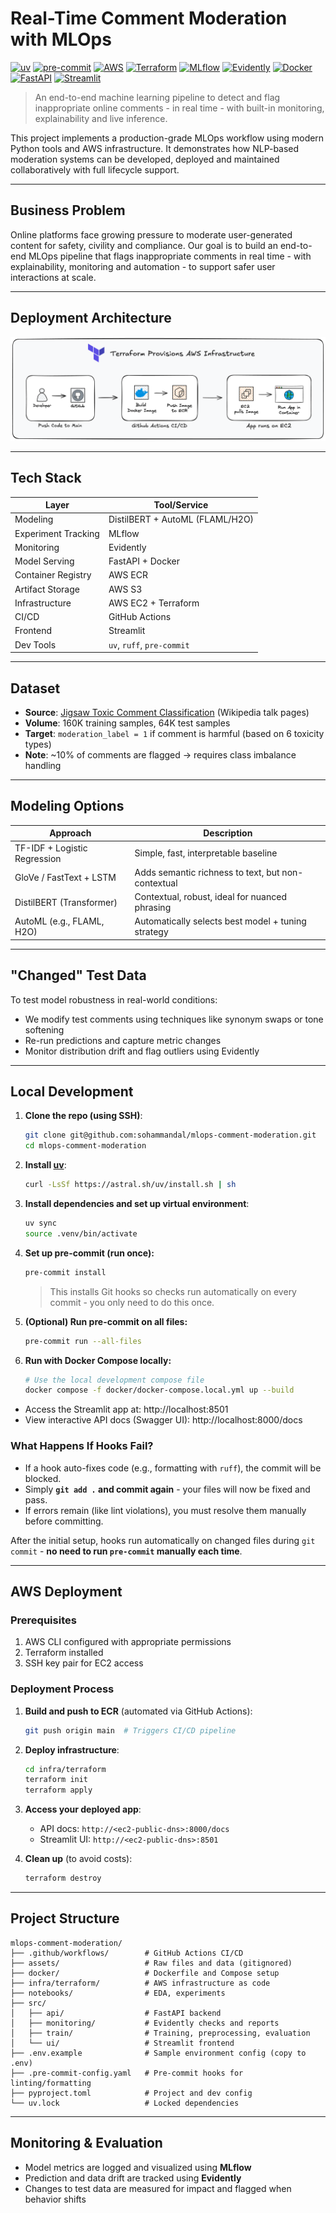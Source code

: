 # Real-Time Comment Moderation with MLOps

[![uv](https://img.shields.io/endpoint?url=https://raw.githubusercontent.com/astral-sh/uv/main/assets/badge/v0.json)](https://github.com/astral-sh/uv)
[![pre-commit](https://img.shields.io/badge/pre--commit-enabled-brightgreen?logo=pre-commit&logoColor=white)](https://github.com/pre-commit/pre-commit)
[![AWS](https://custom-icon-badges.demolab.com/badge/AWS-%23FF9900.svg?logo=aws&logoColor=white)](https://aws.amazon.com)
[![Terraform](https://img.shields.io/badge/Terraform-%235835CC.svg?logo=terraform&logoColor=white)](https://www.terraform.io/)
[![MLflow](https://img.shields.io/badge/MLflow-0194E2?logo=mlflow&logoColor=white)](https://mlflow.org/)
[![Evidently](https://img.shields.io/badge/Evidently-eb2405)](https://www.evidentlyai.com/)
[![Docker](https://img.shields.io/badge/Docker-2496ED?logo=docker&logoColor=fff)](https://www.docker.com)
[![FastAPI](https://img.shields.io/badge/FastAPI-009485.svg?logo=fastapi&logoColor=white)](https://fastapi.tiangolo.com/)
[![Streamlit](https://img.shields.io/badge/-Streamlit-FF4B4B?style=flat&logo=streamlit&logoColor=white)](https://streamlit.io/)

> An end-to-end machine learning pipeline to detect and flag inappropriate online comments - in real time - with built-in monitoring, explainability and live inference.

This project implements a production-grade MLOps workflow using modern Python tools and AWS infrastructure. It demonstrates how NLP-based moderation systems can be developed, deployed and maintained collaboratively with full lifecycle support.

---

## Business Problem

Online platforms face growing pressure to moderate user-generated content for safety, civility and compliance. Our goal is to build an end-to-end MLOps pipeline that flags inappropriate comments in real time - with explainability, monitoring and automation - to support safer user interactions at scale.

---

## Deployment Architecture

![Deployment Architecture](https://raw.githubusercontent.com/sohammandal/mlops-comment-moderation/refs/heads/main/assets/deployment-architecture.png)

---

## Tech Stack

| Layer              | Tool/Service                        |
|--------------------|-------------------------------------|
| Modeling           | DistilBERT + AutoML (FLAML/H2O)    |
| Experiment Tracking| MLflow                              |
| Monitoring         | Evidently                           |
| Model Serving      | FastAPI + Docker                    |
| Container Registry | AWS ECR                             |
| Artifact Storage   | AWS S3                              |
| Infrastructure     | AWS EC2 + Terraform                 |
| CI/CD              | GitHub Actions                      |
| Frontend           | Streamlit                           |
| Dev Tools          | `uv`, `ruff`, `pre-commit`          |

---

## Dataset

- **Source**: [Jigsaw Toxic Comment Classification](https://www.kaggle.com/competitions/jigsaw-toxic-comment-classification-challenge) (Wikipedia talk pages)
- **Volume**: 160K training samples, 64K test samples
- **Target**: `moderation_label = 1` if comment is harmful (based on 6 toxicity types)
- **Note**: ~10% of comments are flagged → requires class imbalance handling

---

## Modeling Options

| Approach                 | Description                                         |
|--------------------------|-----------------------------------------------------|
| TF-IDF + Logistic Regression | Simple, fast, interpretable baseline             |
| GloVe / FastText + LSTM  | Adds semantic richness to text, but non-contextual |
| DistilBERT (Transformer) | Contextual, robust, ideal for nuanced phrasing     |
| AutoML (e.g., FLAML, H2O) | Automatically selects best model + tuning strategy |

---

## "Changed" Test Data

To test model robustness in real-world conditions:
- We modify test comments using techniques like synonym swaps or tone softening
- Re-run predictions and capture metric changes
- Monitor distribution drift and flag outliers using Evidently

---

## Local Development

1. **Clone the repo (using SSH)**:
    ```bash
    git clone git@github.com:sohammandal/mlops-comment-moderation.git
    cd mlops-comment-moderation
    ```

2. **Install [uv](https://github.com/astral-sh/uv)**:
    ```bash
    curl -LsSf https://astral.sh/uv/install.sh | sh
    ```

3. **Install dependencies and set up virtual environment**:
    ```bash
    uv sync
    source .venv/bin/activate
    ```

4. **Set up pre-commit (run once):**

   ```bash
   pre-commit install
   ```

   > This installs Git hooks so checks run automatically on every commit - you only need to do this once.

5. **(Optional) Run pre-commit on all files:**

   ```bash
   pre-commit run --all-files
   ```

6. **Run with Docker Compose locally:**

   ```bash
   # Use the local development compose file
   docker compose -f docker/docker-compose.local.yml up --build
   ```

- Access the Streamlit app at: http://localhost:8501
- View interactive API docs (Swagger UI): http://localhost:8000/docs

### What Happens If Hooks Fail?

* If a hook auto-fixes code (e.g., formatting with `ruff`), the commit will be blocked.
* Simply **`git add .` and commit again** - your files will now be fixed and pass.
* If errors remain (like lint violations), you must resolve them manually before committing.

After the initial setup, hooks run automatically on changed files during `git commit` - **no need to run `pre-commit` manually each time**.

---

## AWS Deployment

### Prerequisites
1. AWS CLI configured with appropriate permissions
2. Terraform installed
3. SSH key pair for EC2 access

### Deployment Process
1. **Build and push to ECR** (automated via GitHub Actions):
   ```bash
   git push origin main  # Triggers CI/CD pipeline
   ```

2. **Deploy infrastructure**:
   ```bash
   cd infra/terraform
   terraform init
   terraform apply
   ```

3. **Access your deployed app**:
   - API docs: `http://<ec2-public-dns>:8000/docs`
   - Streamlit UI: `http://<ec2-public-dns>:8501`

4. **Clean up** (to avoid costs):
   ```bash
   terraform destroy
   ```

---

## Project Structure

```
mlops-comment-moderation/
├── .github/workflows/        # GitHub Actions CI/CD
├── assets/                   # Raw files and data (gitignored)
├── docker/                   # Dockerfile and Compose setup
├── infra/terraform/          # AWS infrastructure as code
├── notebooks/                # EDA, experiments
├── src/
│   ├── api/                  # FastAPI backend
│   ├── monitoring/           # Evidently checks and reports
│   ├── train/                # Training, preprocessing, evaluation
│   └── ui/                   # Streamlit frontend
├── .env.example              # Sample environment config (copy to .env)
├── .pre-commit-config.yaml   # Pre-commit hooks for linting/formatting
├── pyproject.toml            # Project and dev config
└── uv.lock                   # Locked dependencies
```

---

## Monitoring & Evaluation

- Model metrics are logged and visualized using **MLflow**
- Prediction and data drift are tracked using **Evidently**
- Changes to test data are measured for impact and flagged when behavior shifts
